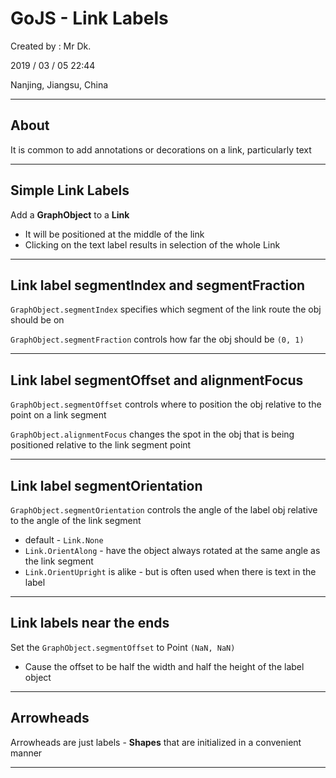 # GoJS - Link Labels

Created by : Mr Dk.

2019 / 03 / 05 22:44

Nanjing, Jiangsu, China

---

## About

It is common to add annotations or decorations on a link, particularly text

---

## Simple Link Labels

Add a __GraphObject__ to a __Link__

* It will be positioned at the middle of the link
* Clicking on the text label results in selection of the whole Link

---

## Link label segmentIndex and segmentFraction

`GraphObject.segmentIndex` specifies which segment of the link route the obj should be on

`GraphObject.segmentFraction` controls how far the obj should be `(0, 1)`

---

## Link label segmentOffset and alignmentFocus

`GraphObject.segmentOffset` controls where to position the obj relative to the point on a link segment

`GraphObject.alignmentFocus` changes the spot in the obj that is being positioned relative to the link segment point

---

## Link label segmentOrientation

`GraphObject.segmentOrientation` controls the angle of the label obj relative to the angle of the link segment

* default - `Link.None`
* `Link.OrientAlong` - have the object always rotated at the same angle as the link segment
* `Link.OrientUpright` is alike - but is often used when there is text in the label

---

## Link labels near the ends

Set the `GraphObject.segmentOffset` to Point `(NaN, NaN)`

* Cause the offset to be half the width and half the height of the label object

---

## Arrowheads

Arrowheads are just labels - __Shapes__ that are initialized in a convenient manner

---

